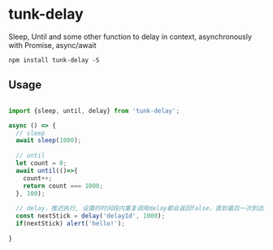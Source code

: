 # tunk-delay
Sleep, Until and some other function to delay in context, asynchronously with Promise, async/await

```
npm install tunk-delay -S
```
## Usage
````javascript

import {sleep, until, delay} from 'tunk-delay';

async () => {
  // sleep
  await sleep(1000);
  
  // until
  let count = 0;
  await until(()=>{
    count++;
    return count === 1000;
  }, 100);
  
  // delay，推迟执行, 设置的时间段内重复调用delay都会返回false，直到最后一次到达时间点后nextStick返回true；
  const nextStick = delay('delayId', 1000);
  if(nextStick) alert('hello!');
  
}

````
